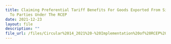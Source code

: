 ```yaml
---
title: Claiming Preferential Tariff Benefits For Goods Exported From Singapore
  To Parties Under The RCEP
date: 2021-12-23
layout: file
description: ""
file_url: /files/Circular%2014_2021%20-%20Implementation%20of%20RCEP%20Export%2023%20Dec.pdf
---
```

